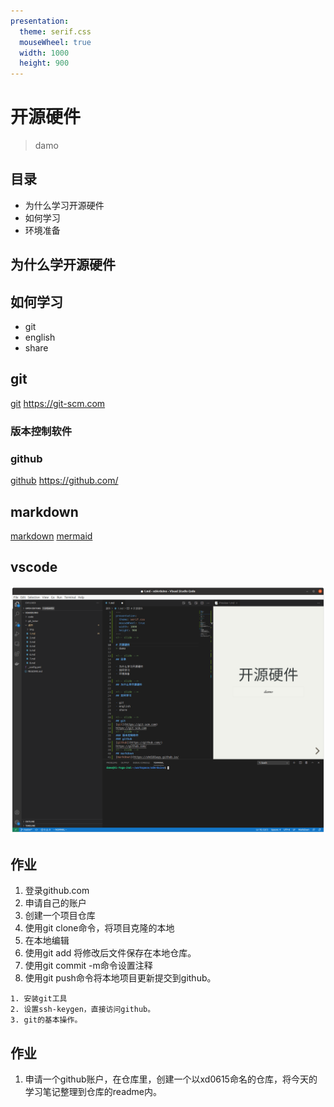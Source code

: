 ```yaml
---
presentation:
  theme: serif.css
  mouseWheel: true
  width: 1000
  height: 900
---
```

<!-- slide -->

# 开源硬件
> damo

<!-- slide -->
## 目录

- 为什么学习开源硬件
- 如何学习
- 环境准备

<!-- slide -->
## 为什么学开源硬件

<!-- slide -->
## 如何学习

- git
- english
- share

<!-- slide -->
## git
[git](https://git-scm.com)
https://git-scm.com
<!-- slide -->
### 版本控制软件
### github
[github](https://github.com/)
https://github.com/
<!-- slide -->
## markdown
[markdown](https://shd101wyy.github.io/markdown-preview-enhanced/#/)
[mermaid](https://mermaid-js.github.io/mermaid/#/)

<!-- slide -->
## vscode
![vscode](img/vscode.png)

<!-- slide -->
## 作业
1. 登录github.com
2. 申请自己的账户
3. 创建一个项目仓库
4. 使用git clone命令，将项目克隆的本地
5. 在本地编辑
6. 使用git add 将修改后文件保存在本地仓库。
7. 使用git commit -m命令设置注释
8. 使用git push命令将本地项目更新提交到github。


```
1. 安装git工具
2. 设置ssh-keygen，直接访问github。
3. git的基本操作。
```

## 作业
1. 申请一个github账户，在仓库里，创建一个以xd0615命名的仓库，将今天的学习笔记整理到仓库的readme内。